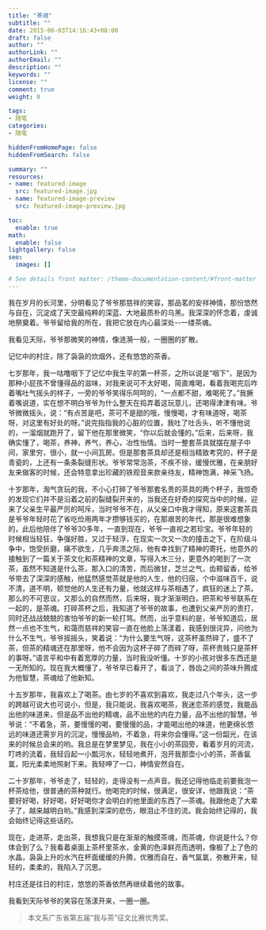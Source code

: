 ```yaml
---
title: "茶魂"
subtitle: ""
date: 2015-06-03T14:16:43+08:00
draft: false
author: ""
authorLink: ""
authorEmail: ""
description: ""
keywords: ""
license: ""
comment: true
weight: 0

tags:
- 随笔
categories:
- 随笔

hiddenFromHomePage: false
hiddenFromSearch: false

summary: ""
resources:
- name: featured-image
  src: featured-image.jpg
- name: featured-image-preview
  src: featured-image-preview.jpg

toc:
  enable: true
math:
  enable: false
lightgallery: false
seo:
  images: []

# See details front matter: /theme-documentation-content/#front-matter
---
```


<!--more-->

我在岁月的长河里，分明看见了爷爷那慈祥的笑容，那品茗的安祥神情，那份悠然与自在，沉淀成了天空最纯粹的深蓝、大地最质朴的乌黑。我深深的怀念着，虔诚地祭奠着。爷爷留给我的所在，我把它放在内心最深处--一缕茶魂。

我看见天际，爷爷那微笑的神情，像涟漪一般，一圈圈的扩散。

记忆中的村庄，除了袅袅的炊烟外，还有悠悠的茶香。

七岁那年，我一咕噜咽下了记忆中我生平的第一杯茶，之所以说是“咽下”，是因为那种小屁孩不曾懂得品的滋味，对我来说可不太好喝，简直难喝，看着我喝完后咋着嘴吐气摇头的样子，一旁的爷爷笑得乐呵呵的，“一点都不甜，难喝死了。”我撅着嘴说道，实在想不明白爷爷为什么整天在捣弄着这玩意儿，还喝得津津有味。爷爷微微摇头，说：“有点苦是吧，茶可不是甜的哦，慢慢喝，才有味道呀，喝茶呀，对这里有好处的呀。”说完指指我的心脏的位置，我吐了吐舌头，听不懂他说的，一溜烟就跑开了，留下他在那里微笑，“你以后就会懂的。”后来，后来呀，我确实懂了，喝茶，养神，养气，养心，冶性怡情。当时一整套茶具就摆在屋子中间，家里穷，很小，就一小间瓦房。但是那套茶具却还是相当精致考究的，杯子是青瓷的，上还有一条条裂缝形状。爷爷常常泡茶，不疾不徐，缓慢优雅，在亲朋好友来做客的时候，还会特意拿出珍藏的铁观音来款亲待友，精神饱满，神采飞扬。

十岁那年，淘气贪玩的我，不小心打碎了爷爷那套名贵的茶具的两个杯子，我惊奇的发现它们并不是沿着之前的裂缝裂开来的，当我还在好奇的探究当中的时候，迎来了父亲生平最严厉的呵斥，当时爷爷不在，从父亲口中我才得知，原来这套茶具是爷爷年轻时花了省吃俭用两年才攒够钱买的，在那艰苦的年代，那是很难想象的，此后他陪伴了爷爷30多年，一直到现在，爷爷一直视之若珍宝。爷爷年轻的时候相当轻狂，争强好胜，又过于轻浮，在现实一次又一次的撞击之下，在阶级斗争中，饱受折磨，痛不欲生，几乎奔溃之际，他有幸找到了精神的寄托，他意外的接触到了一篇关于茶文化和茶精神的文章，写得入木三分，更意外的喝到了一次茶，虽然不知道是什么茶，那入口的清苦，而后微甘，芝兰之气，齿颊留香，给爷爷带去了深深的感触，他猛然感觉茶就是他的人生，他的归宿，个中滋味百千，说不清，道不明，顿觉他的人生还有力量，他就这样与茶相遇了，疯狂的迷上了茶。那么的不可思议，又那么的自然而然，后来呀，我才渐渐明白，把茶和爷爷联系在一起的，是茶魂。打碎茶杯之后，我知道了爷爷的故事，也遭到父亲严厉的责打，同时还战战兢兢的害怕爷爷的新一轮打骂。然而，出乎意料的是，爷爷知道后，居然一点也不生气，和蔼而慈祥的笑容一直在他脸上荡漾着，我感到很诧异，问他为什么不生气，爷爷摇摇头，笑着说：“为什么要生气呀，这茶杯虽然碎了，盛不了茶，但茶的精魂还在那里呀，他不会因为这杯子碎了而碎了呀，茶杯贵贱只是茶杯的事呀。”语言平和中有着宽厚的力量，当时我没听懂。十岁的小孩对很多东西还是一无所知的。现在我大概懂了，爷爷早已看开了，看淡了，唇齿之间的茶味升腾成为他智慧，茶魂给了他新知。

十五岁那年，我喜欢上了喝茶。由七岁的不喜欢到喜欢，我走过八个年头，这一步的跨越可说大也可说小，但是，我只能说，我喜欢喝茶，我迷恋茶的感觉，我能品出他的味道来，但是品不出他的精魂，品不出他的内在力量，品不出他的智慧。爷爷说：“不着急，茶，要慢慢的喝，要慢慢的品，才能喝出他的味道，他更绵长悠远的味道还需岁月的沉淀，慢慢品哟，不着急，将来你会懂得。”这一份韶光，在该来的时候总会来的哟。我总是在梦里梦见，我在小小的茶园旁，看着岁月的河流，叮咚的流着，我轻舀起一小瓢河水，轻轻地煮开，泡开我那壶小小的茶，茶香氤氲，阳光柔柔地照射下来。我轻呷了一口，神情安然自在。

二十岁那年，爷爷走了，轻轻的，走得没有一点声音。我还记得他临走前要我泡一杯茶给他，很普通的茶种就行。他喝完的时候，很满足，很安详，他跟我说：“茶要好好喝，好好喝，好好喝你才会明白的他里面的东西了—茶魂。我跟他走了大辈子了，越来越明白哟。”我感到深深的悲伤，眼泪止不住的流。我会始终记得的，我会始终记得这些话的。

现在，走进茶，走出茶，我想我只是在渐渐的触摸茶魂，而茶魂，你说是什么？你体会到了么？我看着桌面上茶杯里茶水，金黄的色泽鲜亮而透明，像极了上了色的水晶，袅袅上升的水汽在杯面缓缓的升腾，优雅而自在，香气氤氲，弥散开来，轻轻的，柔柔的，我陷入了沉思。

村庄还是往日的村庄，悠悠的茶香依然再继续着他的故事。

我看到天际爷爷的笑容在荡漾开来，一圈一圈。

> 本文系广东省第五届“我与茶”征文比赛优秀奖。